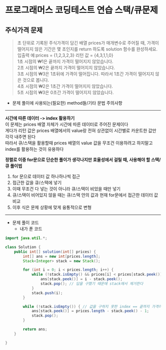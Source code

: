 # 프로그래머스 코딩테스트 연습 스택/큐문제 

## 주식가격 문제 
> 초 단위로 기록된 주식가격이 담긴 배열 prices가 매개변수로 주어질 때, 가격이 떨어지지 않은 기간은 몇 초인지를 return 하도록 solution 함수를 완성하세요.        
입출력 예:prices = {1,2,3,2,3} 리턴 값 = {4,3,1,1,0}                       
1초 시점의 ₩1은 끝까지 가격이 떨어지지 않았습니다.                  
2초 시점의 ₩2은 끝까지 가격이 떨어지지 않았습니다.               
3초 시점의 ₩3은 1초뒤에 가격이 떨어집니다. 따라서 1초간 가격이 떨어지지 않은 것으로 봅니다.              
4초 시점의 ₩2은 1초간 가격이 떨어지지 않았습니다.             
5초 시점의 ₩3은 0초간 가격이 떨어지지 않았습니다.               
      
* 문제 풀이에 사용되는(필요한) method들/기타 문법 주의사항
*******************************
**시간에 따른 데이터 -> index 활용하기**           
이 문제는 prices 배열 자체가 시간에 따른 데이터로 주어진 문제이다            
게다가 리턴 값은 prices 배열에서의 value랑 전혀 상관없이 시간별로 카운트한 값만 각각 내주면 된다            
따라서 큐/스택을 활용할때 prices 배열의 value 값을 무조건 이용하려고 하지말고 index를 활용하는 것이 유용하다            

**정렬로 이중 for문으로 단순한 풀이가 생각나지만 효율성에서 걸릴 때, 사용해야 할 스택/큐 풀이법**            
1. for 문으로 데이터 값 하나하나씩 접근 
2. 접근한 값을 큐/스택에 넣기 
3. 이때 무조건 다 넣는 것이 아니라 큐/스택이 비었을 때만 넣기 
4. 큐/스택이 비어있지 않을 때는 큐/스택 안의 값과 현재 for문에서 접근한 데이터 값 비교 
5. 이후 식은 문제 상황에 맞게 융통적으로 변형  
************************************


* 문제 풀이 코드        
  - 내가 푼 코드 
```java
import java.util.*;

class Solution {
    public int[] solution(int[] prices) {
        int[] ans = new int[prices.length];
        Stack<Integer> stack = new Stack();

        for (int i = 0; i < prices.length; i++) {
            while (!stack.isEmpty() && prices[i] < prices[stack.peek()]) {
                ans[stack.peek()] = i - stack.peek();
                stack.pop(); // 답을 구했기 때문에 stack에서 제거한다
            }
            stack.push(i);
        }

        while (!stack.isEmpty()) { // 값을 구하지 못한 index == 끝까지 가격이 떨어지지 않은 주식
            ans[stack.peek()] = prices.length - stack.peek() - 1;
            stack.pop();
        }

        return ans;
    }

}
```
